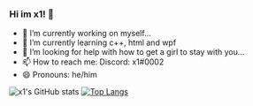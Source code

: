 ### Hi im x1! 👋

- 🔭 I’m currently working on myself...
- 🌱 I’m currently learning c++, html and wpf
- 🤔 I’m looking for help with how to get a girl to stay with you...
- 📫 How to reach me: Discord: x1#0002
- 😄 Pronouns: he/him


![x1's GitHub stats](https://github-readme-stats.vercel.app/api?username=x1official&show_icons=true&theme=dracula)
[![Top Langs](https://github-readme-stats.vercel.app/api/top-langs/?username=x1official&langs_count=8)](https://github.com/anuraghazra/github-readme-stats)
